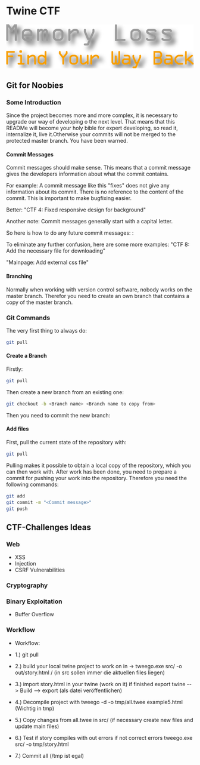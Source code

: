 # Twine CTF

![](/out/src/header/logo.svg)

## Git for Noobies

### Some Introduction
Since the project becomes more and more complex, it is necessary to upgrade our way of developing o the next level. That means that this READMe will become your holy bible for expert developing, so read it, internalize it, live it.Otherwise your commits will not be merged to the protected master branch. You have been warned.

#### Commit Messages
Commit messages should make sense. This means that a commit message gives the developers information about what the commit contains.

For example:
A commit message like this "fixes" does not give any information about its commit. There is no reference to the content of the commit. This is important to make bugfixing easier.

Better: 
"CTF 4: Fixed responsive design for background"

Another note: Commit messages generally start with a capital letter.

So here is how to do any future commit messages:
<Affiliation>: <What has been done>

To eliminate any further confusion, here are some more examples:
"CTF 8: Add the necessary file for downloading"
  
"Mainpage: Add external css file"

#### Branching
Normally when working with version control software, nobody works on the master branch. Therefor you need to create an own branch that contains a copy of the master branch.

### Git Commands
The very first thing to always do:
```sh
git pull
```

#### Create a Branch
Firstly:
```sh
git pull
```

Then create a new branch from an existing one:
```sh
git checkout -b <Branch name> <Branch name to copy from>
```

Then you need to commit the new branch: 

#### Add files
First, pull the current state of the repository with:
```sh
git pull
```

Pulling makes it possible to obtain a local copy of the repository, which you can then work with.
After work has been done, you need to prepare a commit for pushing your work into the repository. 
Therefore you need the following commands:
```sh
git add
git commit -m "<Commit message>"
git push
```

## CTF-Challenges Ideas

### Web
- XSS
- Injection
- CSRF Vulnerabilities

### Cryptography

### Binary Exploitation
- Buffer Overflow


### Workflow 

- Workflow: 

- 1.) git pull
- 2.) build your local twine project to work on in -> tweego.exe src/ -o out/story.html / (in src sollen immer die aktuellen files liegen)
- 3.) import story.html in your twine (work on it) if finished export twine --> Build --> export (als datei veröffentlichen)
- 4.) Decompile  project with tweego -d -o tmp/all.twee example5.html (Wichtig in tmp)
- 5.) Copy changes from all.twee in src/ (if necessary create new files and update main files)
- 6.) Test if story compiles with out errors if not correct errors tweego.exe src/ -o tmp/story.html
- 7.) Commit all (/tmp ist egal)
